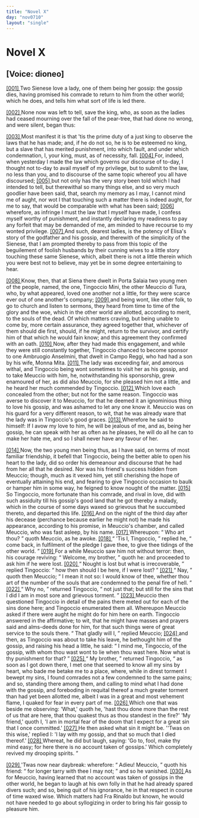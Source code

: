 ```yaml
---
title: "Novel X"
day: "nov0710"
layout: "single"
---
```

<div id="nov0710" type="novella" who="dioneo">
 <h1>
  Novel X
 </h1>
 <p>
  <h2>
   [Voice: dioneo]
  </h2>
 </p>
 <argument>
  <p>
   <a href="{{ site.baseurl }}itDecameron/nov0710#p07100001" id="p07100001">
    [001]
   </a>
   Two Sienese love a lady, one of them being
her gossip: the gossip dies, having promised his comrade to return to him from the other
world; which he does, and tells him what sort of life is led
there.
  </p>
 </argument>
 <div3 type="commentary" who="author">
  <p>
   <a href="{{ site.baseurl }}itDecameron/nov0710#p07100002" id="p07100002">
    [002]
   </a>
   None
   now was left to tell, save
	the king, who, as soon as the ladies had ceased mourning over the fall of the pear-tree,
	that had done no wrong, and were silent, began thus:
  </p>
 </div3>
 <div3 type="commentary" who="dioneo">
  <p>
   <a href="{{ site.baseurl }}itDecameron/nov0710#p07100003" id="p07100003">
    [003]
   </a>
   Most manifest it is that
      'tis the prime duty of a just king to observe the laws that he has made; and, if he do not
      so, he is to be esteemed no king, but a slave that has merited punishment, into which
      fault, and under which condemnation, I, your king, must, as of necessity,
      fall.
   <a href="{{ site.baseurl }}itDecameron/nov0710#p07100004" id="p07100004">
    [004]
   </a>
   For, indeed, when yesterday I made the law which governs our discourse of
      to-day, I thought not to-day to avail myself of my privilege, but to submit to the law, no
      less than you, and to discourse of the same topic whereof you all have discoursed;
   <a href="{{ site.baseurl }}itDecameron/nov0710#p07100005" id="p07100005">
    [005]
   </a>
   but not only has the very story
      been told which I had intended to tell, but therewithal so many things else, and so very
      much goodlier have been said, that, search my memory as I may, I cannot mind me of aught,
      nor wot I that touching such a matter there is indeed aught, for me to say, that would be
      comparable with what has been said;
   <a href="{{ site.baseurl }}itDecameron/nov0710#p07100006" id="p07100006">
    [006]
   </a>
   wherefore, as infringe I must the law that
      I myself have made, I confess myself worthy of punishment, and instantly declaring my
      readiness to pay any forfeit that may be demanded of me, am minded to have recourse to my
      wonted privilege.
   <a href="{{ site.baseurl }}itDecameron/nov0710#p07100007" id="p07100007">
    [007]
   </a>
   And such, dearest ladies, is the potency of Elisa's story of
      the godfather and his gossip, and therewith of the simplicity of the Sienese, that I am
      prompted thereby to pass from this topic of the beguilement of foolish husbands by their
      cunning wives to a
   little story touching these same Sienese, which, albeit there is not a little
      therein which you were best not to believe, may yet be in
      some degree entertaining to hear.
  </p>
 </div3>
 <p>
  <a href="{{ site.baseurl }}itDecameron/nov0710#p07100008" id="p07100008">
   [008]
  </a>
  Know, then, that at Siena there dwelt in Porta
Salaia two young men of the people, named, the one, Tingoccio Mini, the other Meuccio di
Tura, who, by what appeared, loved one another not a little, for they were scarce ever out
of one another's company;
  <a href="{{ site.baseurl }}itDecameron/nov0710#p07100009" id="p07100009">
   [009]
  </a>
  and being wont, like other folk, to go to church and
listen to sermons, they heard from time to time of the glory and the woe, which in the
other world are allotted, according to merit, to the souls of the dead.  Of which matters
craving, but being unable to come by, more certain assurance, they agreed together that,
whichever of them should die first, should, if he might, return to the survivor, and
certify him of that which he would fain know; and this agreement they confirmed with an
oath.
  <a href="{{ site.baseurl }}itDecameron/nov0710#p07100010" id="p07100010">
   [010]
  </a>
  Now, after they had made this engagement, and while they were still
constantly together, Tingoccio chanced to become sponsor to one Ambruogio Anselmini, that
dwelt in Campo Reggi, who had had a son by his wife, Monna Mita.
  <a href="{{ site.baseurl }}itDecameron/nov0710#p07100011" id="p07100011">
   [011]
  </a>
  The lady was
exceeding fair, and amorous withal, and Tingoccio being wont sometimes to visit her as his
gossip, and to take Meuccio with him, he,
notwithstanding his sponsorship, grew enamoured of her, as did also
Meuccio, for she pleased him not a little, and he heard her much commended by
Tingoccio.
  <a href="{{ site.baseurl }}itDecameron/nov0710#p07100012" id="p07100012">
   [012]
  </a>
  Which love each concealed from the other; but not for the same
reason. Tingoccio was averse to discover it to Meuccio, for that he deemed it an
ignominious thing to love his gossip, and was ashamed to let any one know it. Meuccio was
on his guard for a very different reason, to wit, that he was already ware that the lady
was in Tingoccio's good graces.
  <a href="{{ site.baseurl }}itDecameron/nov0710#p07100013" id="p07100013">
   [013]
  </a>
  Wherefore he said to himself: If I avow my love
to him, he will be jealous of me, and as, being her gossip, he can speak with her as
often as he pleases, he will do all he can to make her hate me, and so I shall never have
any favour of her.
 </p>
 <p>
  <a href="{{ site.baseurl }}itDecameron/nov0710#p07100014" id="p07100014">
   [014]
  </a>
  Now, the two young men being thus, as I have said, on terms of
most familiar friendship, it befell that Tingoccio, being the better able to open his
heart to the lady, did so order his demeanour and discourse that he had from her all that
he desired. Nor was his friend's success hidden from Meuccio; though, much as it vexed
him, yet still cherishing the hope of eventually attaining his end, and
  fearing to give Tingoccio occasion to baulk or hamper him in some way, he feigned
to know nought of the matter.
  <a href="{{ site.baseurl }}itDecameron/nov0710#p07100015" id="p07100015">
   [015]
  </a>
  So Tingoccio, more fortunate than his comrade,
and rival in love, did with such assiduity till his gossip's good land that he got thereby
a malady, which in the course of some days waxed so grievous that he succumbed thereto,
and departed this life.
  <a href="{{ site.baseurl }}itDecameron/nov0710#p07100016" id="p07100016">
   [016]
  </a>
  And on the night of the third day after his
decease (perchance because earlier he might not) he made his appearance,
according to his promise, in Meuccio's chamber, and called Meuccio, who was fast asleep,
by his name.
  <a href="{{ site.baseurl }}itDecameron/nov0710#p07100017" id="p07100017">
   [017]
  </a>
  Whereupon:
  <q direct="unspecified">
   Who art thou?
  </q>
  quoth Meuccio, as he
awoke.
  <a href="{{ site.baseurl }}itDecameron/nov0710#p07100018" id="p07100018">
   [018]
  </a>
  <q direct="unspecified">
   'Tis I, Tingoccio,
  </q>
  replied he,
  <q direct="unspecified">
   come back, in fulfilment of the
pledge I gave thee, to give thee tidings of the other world.
  </q>
  <a href="{{ site.baseurl }}itDecameron/nov0710#p07100019" id="p07100019">
   [019]
  </a>
  For a while
Meuccio saw him not without terror: then, his courage reviving:
  <q direct="unspecified">
   Welcome, my
brother,
  </q>
  quoth he: and proceeded to ask him if he were lost.
  <a href="{{ site.baseurl }}itDecameron/nov0710#p07100020" id="p07100020">
   [020]
  </a>
  <q direct="unspecified">
   Nought is
lost but what is irrecoverable,
  </q>
  replied Tingoccio:
  <q direct="unspecified">
   how then should I be here, if I
were lost?
  </q>
  <a href="{{ site.baseurl }}itDecameron/nov0710#p07100021" id="p07100021">
   [021]
  </a>
  <q direct="unspecified">
   Nay,
  </q>
  quoth then Meuccio;
  <q direct="unspecified">
   I mean it not so: I would
know of thee, whether thou art of the number of the souls that are condemned to the penal
fire of hell.
  </q>
  <a href="{{ site.baseurl }}itDecameron/nov0710#p07100022" id="p07100022">
   [022]
  </a>
  <q direct="unspecified">
   Why no,
  </q>
  returned Tingoccio,
  <q direct="unspecified">
   not just that; but
still for the sins that I did I am in most sore and grievous torment.
  </q>
  <a href="{{ site.baseurl }}itDecameron/nov0710#p07100023" id="p07100023">
   [023]
  </a>
  Meuccio then questioned Tingoccio in detail of the pains there meted out for
each of the sins done here; and Tingoccio enumerated them all.  Whereupon Meuccio asked if
there were aught he might do for him
here on earth. Tingoccio answered in the affirmative; to wit, that he might have masses
and prayers said and alms-deeds done for him, for that such things were of great service
to the souls there.
  <q direct="unspecified">
   That gladly will I,
  </q>
  replied Meuccio;
  <a href="{{ site.baseurl }}itDecameron/nov0710#p07100024" id="p07100024">
   [024]
  </a>
  and then, as
Tingoccio was about to take his leave, he bethought him of the gossip, and raising his
head a little, he said:
  <q direct="unspecified">
   I mind me, Tingoccio, of the gossip, with whom thou wast wont
to lie when thou wast here. Now what is thy punishment for that?
  </q>
  <a href="{{ site.baseurl }}itDecameron/nov0710#p07100025" id="p07100025">
   [025]
  </a>
  <q direct="unspecified">
   My
brother,
  </q>
  returned Tingoccio,
  <q direct="unspecified">
   as soon as I got down there, I met one that seemed to
know all my sins by heart, who bade me betake me to a place, where, while in direst
torment I bewept my sins, I found comrades not a few condemned to the same pains; and so,
standing there among them, and calling to mind what I had done with the gossip, and
foreboding in
requital thereof a much greater torment than had yet been allotted me, albeit I was in a
great and most vehement flame, I quaked for
   fear in every part of
me.
   <a href="{{ site.baseurl }}itDecameron/nov0710#p07100026" id="p07100026">
    [026]
   </a>
   Which one that was beside me observing:
'What,' quoth he, 'hast thou done more than the rest of us that are here, that thou
quakest thus as thou standest in the fire?' 'My friend,' quoth I, 'I am in mortal fear of
the doom that I expect for a great sin that I once committed.'
   <a href="{{ site.baseurl }}itDecameron/nov0710#p07100027" id="p07100027">
    [027]
   </a>
   He then asked
what sin it might be. ''Twas on this wise,' replied I: 'I lay with my gossip, and that so
much that I died thereof.'
   <a href="{{ site.baseurl }}itDecameron/nov0710#p07100028" id="p07100028">
    [028]
   </a>
   Whereat, he did but laugh, saying: 'Go to, fool,
make thy mind easy; for here there is no account taken of gossips.' Which completely
revived my drooping spirits.
  </q>
 </p>
 <p>
  <a href="{{ site.baseurl }}itDecameron/nov0710#p07100029" id="p07100029">
   [029]
  </a>
  'Twas now near daybreak: wherefore:
  <q direct="unspecified">
   Adieu! Meuccio,
  </q>
  quoth his friend:
  <q direct="unspecified">
   for
longer tarry with thee I may not;
  </q>
  and so he vanished.
  <a href="{{ site.baseurl }}itDecameron/nov0710#p07100030" id="p07100030">
   [030]
  </a>
  As for Meuccio,
having learned that no account was taken of gossips in the other world, he began to laugh
at his own folly in that he had already spared divers such; and so, being quit of his
ignorance, he in that respect in course of time waxed wise.  Which matters had Fra Rinaldo
but known, he would not have
needed to go about syllogizing in order to bring his fair gossip to
pleasure him.
 </p>
</div>